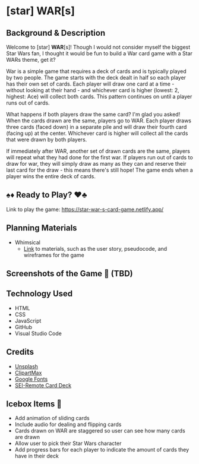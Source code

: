 # [star] WAR[s]

## Background & Description
Welcome to [star] **WAR**[s]! Though I would not consider myself the biggest Star Wars fan, I thought it would be fun to build a War card game with a Star WARs theme, get it? 

War is a simple game that requires a deck of cards and is typically played by two people. The game starts with the deck dealt in half so each player has their own set of cards. Each player will draw one card at a time - without looking at their hand - and whichever card is higher (lowest: 2, highest: Ace) will collect both cards. This pattern continues on until a player runs out of cards.

What happens if both players draw the same card? I'm glad you asked! When the cards drawn are the same, players go to WAR. Each player draws three cards (faced down) in a separate pile and will draw their fourth card (facing up) at the center. Whichever card is higher will collect all the cards that were drawn by both players. 

If immediately after WAR, another set of drawn cards are the same, players will repeat what they had done for the first war. If players run out of cards to draw for war, they will simply draw as many as they can and reserve their last card for the draw - this means there's still hope! The game ends when a player wins the entire deck of cards.

## ♠️♦️ Ready to Play? ♥️♣️
Link to play the game: https://star-war-s-card-game.netlify.app/

## Planning Materials
- Whimsical
  - [Link](https://whimsical.com/war-card-game-PC6HNmG7g4ARFu5GctUNBG) to materials, such as the user story, pseudocode, and wireframes for the game

## Screenshots of the Game 📸 (TBD)

## Technology Used
- HTML
- CSS
- JavaScript
- GitHub
- Visual Studio Code

## Credits
- [Unsplash](https://unsplash.com/)
- [ClipartMax](https://www.clipartmax.com/)
- [Google Fonts](https://fonts.google.com/)
- [SEI-Remote Card Deck](https://github.com/SEI-Remote/css-card-deck.git)

## Icebox Items 🧊
- Add animation of sliding cards
- Include audio for dealing and flipping cards
- Cards drawn on WAR are staggered so user can see how many cards are drawn
- Allow user to pick their Star Wars character
- Add progress bars for each player to indicate the amount of cards they have in their deck